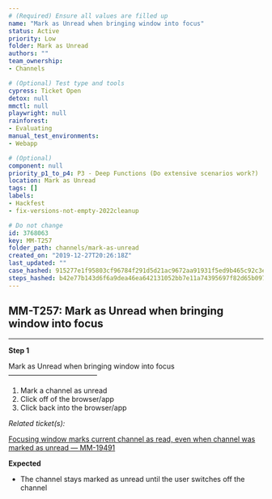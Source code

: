 ```yaml
---
# (Required) Ensure all values are filled up
name: "Mark as Unread when bringing window into focus"
status: Active
priority: Low
folder: Mark as Unread
authors: ""
team_ownership: 
- Channels

# (Optional) Test type and tools
cypress: Ticket Open
detox: null
mmctl: null
playwright: null
rainforest: 
- Evaluating
manual_test_environments: 
- Webapp

# (Optional)
component: null
priority_p1_to_p4: P3 - Deep Functions (Do extensive scenarios work?)
location: Mark as Unread
tags: []
labels: 
- Hackfest
- fix-versions-not-empty-2022cleanup

# Do not change
id: 3768063
key: MM-T257
folder_path: channels/mark-as-unread
created_on: "2019-12-27T20:26:18Z"
last_updated: ""
case_hashed: 915277e1f95803cf96784f291d5d21ac9672aa91931f5ed9b465c92c3eaff13535e9853a6cdb7619eb97b626dd6b1f03
steps_hashed: b42e77b143d6f6a9dea46ea642131052bb7e11a74395697f82d65b097b025df4e3976aa3799afd60b2c3cc54bcea22c2
---
```


## MM-T257: Mark as Unread when bringing window into focus

---

**Step 1**

Mark as Unread when bringing window into focus\
–––––––––––––––––––––––––

1. Mark a channel as unread
2. Click off of the browser/app
3. Click back into the browser/app

_Related ticket(s):_

[Focusing window marks current channel as read, even when channel was marked as unread — MM-19491](https://mattermost.atlassian.net/browse/MM-19491)

**Expected**

- The channel stays marked as unread until the user switches off the channel
